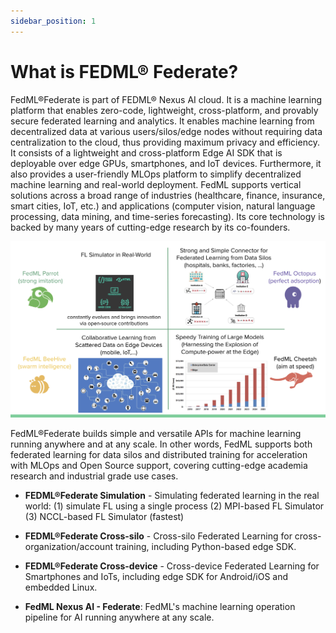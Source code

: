 ```yaml
---
sidebar_position: 1
---
```


# What is FEDML® Federate?


FedML®Federate is part of FEDML® Nexus AI cloud. It is a machine learning platform that enables zero-code, lightweight, cross-platform, and provably secure federated learning and analytics. It enables machine learning from decentralized data at various users/silos/edge nodes without requiring data centralization to the cloud, thus providing maximum privacy and efficiency. It consists of a lightweight and cross-platform Edge AI SDK that is deployable over edge GPUs, smartphones, and IoT devices. Furthermore, it also provides a user-friendly MLOps platform to simplify decentralized machine learning and real-world deployment. FedML supports vertical solutions across a broad range of industries (healthcare, finance, insurance, smart cities, IoT, etc.) and applications (computer vision, natural language processing, data mining, and time-series forecasting). Its core technology is backed by many years of cutting-edge research by its co-founders.


![FedML Platform!](./img/mission.png 'FedML Platform')



FedML®Federate builds simple and versatile APIs for machine learning running anywhere and at any scale.
In other words, FedML supports both federated learning for data silos and distributed training for acceleration with MLOps and Open Source support, covering cutting-edge academia research and industrial grade use cases. 

- **FEDML®Federate Simulation** - Simulating federated learning in the real world: (1) simulate FL using a single process (2) MPI-based FL Simulator (3) NCCL-based FL Simulator (fastest)
- **FEDML®Federate Cross-silo** - Cross-silo Federated Learning for cross-organization/account training, including Python-based edge SDK.
- **FEDML®Federate Cross-device** - Cross-device Federated Learning for Smartphones and IoTs, including edge SDK for Android/iOS and embedded Linux.

- **FedML Nexus AI - Federate**: FedML's machine learning operation pipeline for AI running anywhere at any scale.
